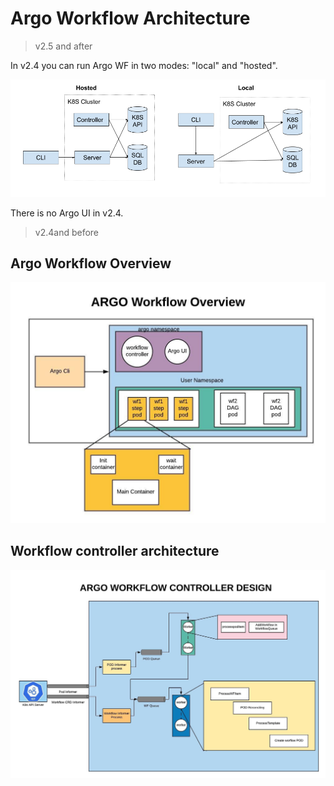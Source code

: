 # Argo Workflow Architecture

> v2.5 and after

In v2.4 you can run Argo WF in two modes: "local" and "hosted". 

![diagram](assets/architecture-v2-5.png)

There is no Argo UI in v2.4.

> v2.4and before

## Argo Workflow Overview

![diagram](assets/overview.jpeg)


## Workflow controller architecture

![diagram](assets/architecture.jpeg)

